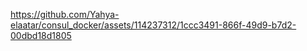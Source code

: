 

https://github.com/Yahya-elaatar/consul_docker/assets/114237312/1ccc3491-866f-49d9-b7d2-00dbd18d1805

